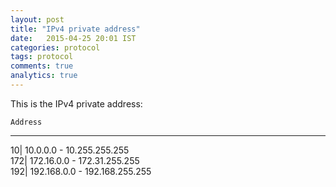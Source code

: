 ```yaml
---
layout: post
title: "IPv4 private address"
date:   2015-04-25 20:01 IST
categories: protocol
tags: protocol
comments: true
analytics: true
---
```


This is the IPv4 private address:

    Address     		            
-------------------------------
10| 10.0.0.0    - 10.255.255.255  
172| 172.16.0.0  - 172.31.255.255  
192| 192.168.0.0 - 192.168.255.255 

